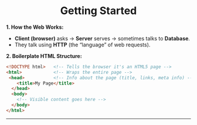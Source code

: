 
# <h1 align="center"> Getting Started

**1. How the Web Works:**

* **Client (browser)** asks → **Server** serves → sometimes talks to **Database**.
* They talk using **HTTP** (the “language” of web requests).

**2. Boilerplate HTML Structure:**

```html
<!DOCTYPE html>   <!-- Tells the browser it's an HTML5 page -->
<html>            <!-- Wraps the entire page -->
 <head>           <!-- Info about the page (title, links, meta info) -->
    <title>My Page</title>
  </head>
  <body>
    <!-- Visible content goes here -->
  </body>
</html>
```
---

